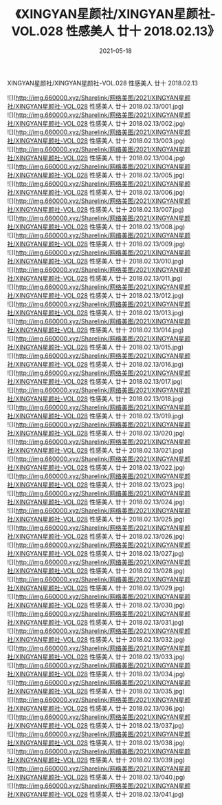﻿---
layout: post
title:  《XINGYAN星颜社/XINGYAN星颜社-VOL.028 性感美人 廿十 2018.02.13》
date:   2021-05-18
img: http://img.660000.xyz/Sharelink/网络美图/2021/XINGYAN星颜社/XINGYAN星颜社-VOL.028 性感美人 廿十 2018.02.13/000.jpg
categories: [美女, 清纯, 唯美]
---

XINGYAN星颜社/XINGYAN星颜社-VOL.028 性感美人 廿十 2018.02.13

 ![](http://img.660000.xyz/Sharelink/网络美图/2021/XINGYAN星颜社/XINGYAN星颜社-VOL.028 性感美人 廿十 2018.02.13/001.jpg) <br>![](http://img.660000.xyz/Sharelink/网络美图/2021/XINGYAN星颜社/XINGYAN星颜社-VOL.028 性感美人 廿十 2018.02.13/002.jpg) <br>![](http://img.660000.xyz/Sharelink/网络美图/2021/XINGYAN星颜社/XINGYAN星颜社-VOL.028 性感美人 廿十 2018.02.13/003.jpg) <br>![](http://img.660000.xyz/Sharelink/网络美图/2021/XINGYAN星颜社/XINGYAN星颜社-VOL.028 性感美人 廿十 2018.02.13/004.jpg) <br>![](http://img.660000.xyz/Sharelink/网络美图/2021/XINGYAN星颜社/XINGYAN星颜社-VOL.028 性感美人 廿十 2018.02.13/005.jpg) <br>![](http://img.660000.xyz/Sharelink/网络美图/2021/XINGYAN星颜社/XINGYAN星颜社-VOL.028 性感美人 廿十 2018.02.13/006.jpg) <br>![](http://img.660000.xyz/Sharelink/网络美图/2021/XINGYAN星颜社/XINGYAN星颜社-VOL.028 性感美人 廿十 2018.02.13/007.jpg) <br>![](http://img.660000.xyz/Sharelink/网络美图/2021/XINGYAN星颜社/XINGYAN星颜社-VOL.028 性感美人 廿十 2018.02.13/008.jpg) <br>![](http://img.660000.xyz/Sharelink/网络美图/2021/XINGYAN星颜社/XINGYAN星颜社-VOL.028 性感美人 廿十 2018.02.13/009.jpg) <br>![](http://img.660000.xyz/Sharelink/网络美图/2021/XINGYAN星颜社/XINGYAN星颜社-VOL.028 性感美人 廿十 2018.02.13/010.jpg) <br>![](http://img.660000.xyz/Sharelink/网络美图/2021/XINGYAN星颜社/XINGYAN星颜社-VOL.028 性感美人 廿十 2018.02.13/011.jpg) <br>![](http://img.660000.xyz/Sharelink/网络美图/2021/XINGYAN星颜社/XINGYAN星颜社-VOL.028 性感美人 廿十 2018.02.13/012.jpg) <br>![](http://img.660000.xyz/Sharelink/网络美图/2021/XINGYAN星颜社/XINGYAN星颜社-VOL.028 性感美人 廿十 2018.02.13/013.jpg) <br>![](http://img.660000.xyz/Sharelink/网络美图/2021/XINGYAN星颜社/XINGYAN星颜社-VOL.028 性感美人 廿十 2018.02.13/014.jpg) <br>![](http://img.660000.xyz/Sharelink/网络美图/2021/XINGYAN星颜社/XINGYAN星颜社-VOL.028 性感美人 廿十 2018.02.13/015.jpg) <br>![](http://img.660000.xyz/Sharelink/网络美图/2021/XINGYAN星颜社/XINGYAN星颜社-VOL.028 性感美人 廿十 2018.02.13/016.jpg) <br>![](http://img.660000.xyz/Sharelink/网络美图/2021/XINGYAN星颜社/XINGYAN星颜社-VOL.028 性感美人 廿十 2018.02.13/017.jpg) <br>![](http://img.660000.xyz/Sharelink/网络美图/2021/XINGYAN星颜社/XINGYAN星颜社-VOL.028 性感美人 廿十 2018.02.13/018.jpg) <br>![](http://img.660000.xyz/Sharelink/网络美图/2021/XINGYAN星颜社/XINGYAN星颜社-VOL.028 性感美人 廿十 2018.02.13/019.jpg) <br>![](http://img.660000.xyz/Sharelink/网络美图/2021/XINGYAN星颜社/XINGYAN星颜社-VOL.028 性感美人 廿十 2018.02.13/020.jpg) <br>![](http://img.660000.xyz/Sharelink/网络美图/2021/XINGYAN星颜社/XINGYAN星颜社-VOL.028 性感美人 廿十 2018.02.13/021.jpg) <br>![](http://img.660000.xyz/Sharelink/网络美图/2021/XINGYAN星颜社/XINGYAN星颜社-VOL.028 性感美人 廿十 2018.02.13/022.jpg) <br>![](http://img.660000.xyz/Sharelink/网络美图/2021/XINGYAN星颜社/XINGYAN星颜社-VOL.028 性感美人 廿十 2018.02.13/023.jpg) <br>![](http://img.660000.xyz/Sharelink/网络美图/2021/XINGYAN星颜社/XINGYAN星颜社-VOL.028 性感美人 廿十 2018.02.13/024.jpg) <br>![](http://img.660000.xyz/Sharelink/网络美图/2021/XINGYAN星颜社/XINGYAN星颜社-VOL.028 性感美人 廿十 2018.02.13/025.jpg) <br>![](http://img.660000.xyz/Sharelink/网络美图/2021/XINGYAN星颜社/XINGYAN星颜社-VOL.028 性感美人 廿十 2018.02.13/026.jpg) <br>![](http://img.660000.xyz/Sharelink/网络美图/2021/XINGYAN星颜社/XINGYAN星颜社-VOL.028 性感美人 廿十 2018.02.13/027.jpg) <br>![](http://img.660000.xyz/Sharelink/网络美图/2021/XINGYAN星颜社/XINGYAN星颜社-VOL.028 性感美人 廿十 2018.02.13/028.jpg) <br>![](http://img.660000.xyz/Sharelink/网络美图/2021/XINGYAN星颜社/XINGYAN星颜社-VOL.028 性感美人 廿十 2018.02.13/029.jpg) <br>![](http://img.660000.xyz/Sharelink/网络美图/2021/XINGYAN星颜社/XINGYAN星颜社-VOL.028 性感美人 廿十 2018.02.13/030.jpg) <br>![](http://img.660000.xyz/Sharelink/网络美图/2021/XINGYAN星颜社/XINGYAN星颜社-VOL.028 性感美人 廿十 2018.02.13/031.jpg) <br>![](http://img.660000.xyz/Sharelink/网络美图/2021/XINGYAN星颜社/XINGYAN星颜社-VOL.028 性感美人 廿十 2018.02.13/032.jpg) <br>![](http://img.660000.xyz/Sharelink/网络美图/2021/XINGYAN星颜社/XINGYAN星颜社-VOL.028 性感美人 廿十 2018.02.13/033.jpg) <br>![](http://img.660000.xyz/Sharelink/网络美图/2021/XINGYAN星颜社/XINGYAN星颜社-VOL.028 性感美人 廿十 2018.02.13/034.jpg) <br>![](http://img.660000.xyz/Sharelink/网络美图/2021/XINGYAN星颜社/XINGYAN星颜社-VOL.028 性感美人 廿十 2018.02.13/035.jpg) <br>![](http://img.660000.xyz/Sharelink/网络美图/2021/XINGYAN星颜社/XINGYAN星颜社-VOL.028 性感美人 廿十 2018.02.13/036.jpg) <br>![](http://img.660000.xyz/Sharelink/网络美图/2021/XINGYAN星颜社/XINGYAN星颜社-VOL.028 性感美人 廿十 2018.02.13/037.jpg) <br>![](http://img.660000.xyz/Sharelink/网络美图/2021/XINGYAN星颜社/XINGYAN星颜社-VOL.028 性感美人 廿十 2018.02.13/038.jpg) <br>![](http://img.660000.xyz/Sharelink/网络美图/2021/XINGYAN星颜社/XINGYAN星颜社-VOL.028 性感美人 廿十 2018.02.13/039.jpg) <br>![](http://img.660000.xyz/Sharelink/网络美图/2021/XINGYAN星颜社/XINGYAN星颜社-VOL.028 性感美人 廿十 2018.02.13/040.jpg) <br>![](http://img.660000.xyz/Sharelink/网络美图/2021/XINGYAN星颜社/XINGYAN星颜社-VOL.028 性感美人 廿十 2018.02.13/041.jpg) <br>